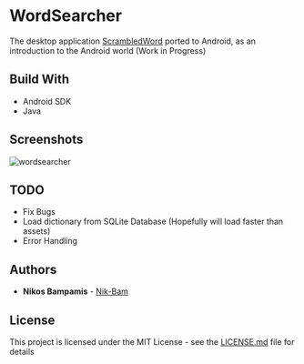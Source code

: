 # WordSearcher

The desktop application [ScrambledWord](https://github.com/Nik-Bam/ScrambledWord) ported to Android, as an introduction to the Android world
(Work in Progress)

## Build With

* Android SDK
* Java

## Screenshots

![wordsearcher](https://cloud.githubusercontent.com/assets/22759513/19279587/aefce714-8fea-11e6-91ee-31945b79501c.png)

## TODO

* Fix Bugs
* Load dictionary from SQLite Database (Hopefully will load faster than assets)
* Error Handling

## Authors

* **Nikos Bampamis** - [Nik-Bam](https://github.com/Nik-Bam)

## License

This project is licensed under the MIT License - see the [LICENSE.md](LICENSE.md) file for details
